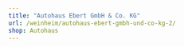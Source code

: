 ```yaml
---
title: "Autohaus Ebert GmbH & Co. KG"
url: /weinheim/autohaus-ebert-gmbh-und-co-kg-2/
shop: Autohaus
---
```

